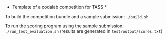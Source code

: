 * Template of a codalab competition for TASS *

To build the competition bundle and a sample submission:
  `./build.sh`

To run the scoring program using the sample submission:
  `./run_test_evaluation.sh`
(results are generated in `test/output/scores.txt`)

